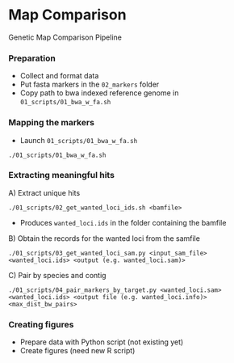 # Map Comparison
Genetic Map Comparison Pipeline

### Preparation
- Collect and format data
- Put fasta markers in the `02_markers` folder
- Copy path to bwa indexed reference genome in `01_scripts/01_bwa_w_fa.sh`

### Mapping the markers
- Launch `01_scripts/01_bwa_w_fa.sh`

```
./01_scripts/01_bwa_w_fa.sh
```

### Extracting meaningful hits
A) Extract unique hits
```
./01_scripts/02_get_wanted_loci_ids.sh <bamfile>
```

- Produces `wanted_loci.ids` in the folder containing the bamfile

B) Obtain the records for the wanted loci from the samfile

```
./01_scripts/03_get_wanted_loci_sam.py <input_sam_file> <wanted_loci.ids> <output (e.g. wanted_loci.sam)>
```

C) Pair by species and contig

```
./01_scripts/04_pair_markers_by_target.py <wanted_loci.sam> <wanted_loci.ids> <output file (e.g. wanted_loci.info)> <max_dist_bw_pairs>
```

 ### Creating figures 
- Prepare data with Python script (not existing yet)
- Create figures (need new R script)